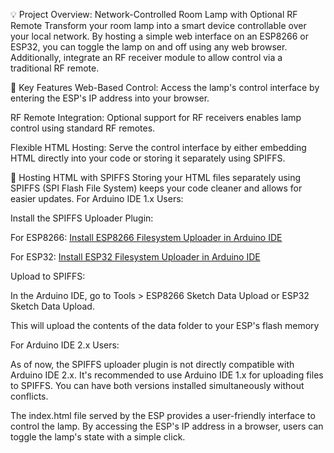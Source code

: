 💡 Project Overview: Network-Controlled Room Lamp with Optional RF Remote
Transform your room lamp into a smart device controllable over your local network. By hosting a simple web interface on an ESP8266 or ESP32, you can toggle the lamp on and off using any web browser. Additionally, integrate an RF receiver module to allow control via a traditional RF remote.

🔧 Key Features
Web-Based Control: Access the lamp's control interface by entering the ESP's IP address into your browser.

RF Remote Integration: Optional support for RF receivers enables lamp control using standard RF remotes.

Flexible HTML Hosting: Serve the control interface by either embedding HTML directly into your code or storing it separately using SPIFFS.

📁 Hosting HTML with SPIFFS
Storing your HTML files separately using SPIFFS (SPI Flash File System) keeps your code cleaner and allows for easier updates.
For Arduino IDE 1.x Users:

Install the SPIFFS Uploader Plugin:

For ESP8266: [Install ESP8266 Filesystem Uploader in Arduino IDE](https://randomnerdtutorials.com/install-esp8266-filesystem-uploader-arduino-ide/)

For ESP32: [Install ESP32 Filesystem Uploader in Arduino IDE](https://randomnerdtutorials.com/install-esp32-filesystem-uploader-arduino-ide/)

Upload to SPIFFS:

In the Arduino IDE, go to Tools > ESP8266 Sketch Data Upload or ESP32 Sketch Data Upload.

This will upload the contents of the data folder to your ESP's flash memory


For Arduino IDE 2.x Users:

As of now, the SPIFFS uploader plugin is not directly compatible with Arduino IDE 2.x. It's recommended to use Arduino IDE 1.x for uploading files to SPIFFS. You can have both versions installed simultaneously without conflicts.


The index.html file served by the ESP provides a user-friendly interface to control the lamp. By accessing the ESP's IP address in a browser, users can toggle the lamp's state with a simple click.
